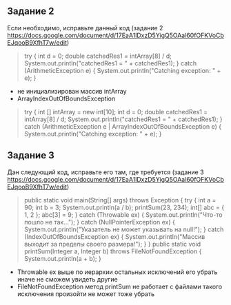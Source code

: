 ## Задание 2
Если необходимо, исправьте данный код
(задание 2 https://docs.google.com/document/d/17EaA1lDxzD5YigQ5OAal60fOFKVoCbEJqooB9XfhT7w/edit)
> try {
int d = 0;
double catchedRes1 = intArray[8] / d;
System.out.println("catchedRes1 = " + catchedRes1);
} catch (ArithmeticException e) {
System.out.println("Catching exception: " + e);
}

* не инициализирован массив intArray
* ArrayIndexOutOfBoundsException 

> try { int [] intArray = new int[10];
int d = 0;
double catchedRes1 = intArray[8] / d;
System.out.println("catchedRes1 = " + catchedRes1);
} catch (ArithmeticException e | ArrayIndexOutOfBoundsException e) {
System.out.println("Catching exception: " + e);
}


## Задание 3
Дан следующий код, исправьте его там, где требуется
(задание 3 https://docs.google.com/document/d/17EaA1lDxzD5YigQ5OAal60fOFKVoCbEJqooB9XfhT7w/edit)
>public static void main(String[] args) throws Exception {
try {
int a = 90;
int b = 3;
System.out.println(a / b);
printSum(23, 234);
int[] abc = { 1, 2 };
abc[3] = 9;
} catch (Throwable ex) {
System.out.println("Что-то пошло не так...");
} catch (NullPointerException ex) {
System.out.println("Указатель не может указывать на null!");
} catch (IndexOutOfBoundsException ex) {
System.out.println("Массив выходит за пределы своего размера!");
}
}
public static void printSum(Integer a, Integer b) throws FileNotFoundException {
System.out.println(a + b);
}

* Throwable ex  выше по иерархии остальных исключений его убрать иначе не сможем увидеть другие
* FileNotFoundException метод printSum не работает c файлами такого исключения произойти не может тоже убрать
